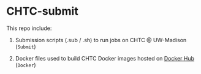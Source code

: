 # CHTC-submit

This repo include:

1. Submission scripts (.sub / .sh) to run jobs on CHTC @ UW-Madison (`Submit`)

2. Docker files used to build CHTC Docker images hosted on [Docker Hub](https://hub.docker.com/orgs/zamanianlab) (`Docker`)
